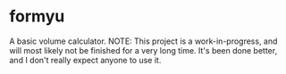 # formyu
A basic volume calculator. NOTE: This project is a work-in-progress, and will most likely not be finished for a very long time. It's been done better, and I don't really expect anyone to use it.
